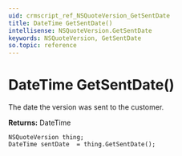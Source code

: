 ```yaml
---
uid: crmscript_ref_NSQuoteVersion_GetSentDate
title: DateTime GetSentDate()
intellisense: NSQuoteVersion.GetSentDate
keywords: NSQuoteVersion, GetSentDate
so.topic: reference
---
```


# DateTime GetSentDate()

The date the version was sent to the customer.

**Returns:** DateTime

```crmscript
NSQuoteVersion thing;
DateTime sentDate  = thing.GetSentDate();
```

